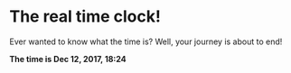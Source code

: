 # The real time clock!

Ever wanted to know what the time is? Well, your journey is about to end!

**The time is Dec 12, 2017, 18:24**